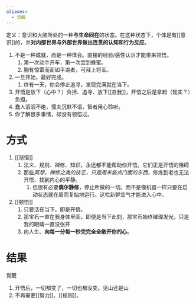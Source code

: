 ```yaml
---
aliases:
  - 觉醒
---
```

定义：意识和大脑所处的一种**与生命同在**的状态。在这种状态下，个体是有[[意识]]的，并**对内部世界与外部世界做出连贯的认知和行为反应**。

1. 不是一种成就，而是一种体会。直接的经验/感性认识才能带来领悟。
	1. 第一次动手开车，第一次尝到蜂蜜。
	2. 胸有惊雷而面如平湖者，可拜上将军。
2. 一旦开始，最好完成。
	1. 终有一天，你会停止追寻，发现完满就在当下。
3. 开悟是放下（心中？）负担、追寻、放下[[自我]]，开悟之后是拿起（现实？）负担。
4. 蠢人滔滔不绝，懦夫沉默不语，智者用心聆听。
5. 你了解很多事情，却没有领悟过。

# 方式
1. [[渐悟]] 
	1. 法义、规则、禅修、知识，永远都不能帮助你开悟。它们正是开悟的阻碍
	2. 那些*冥想，禅修之类的技艺，只是用来装点门面的东西*，修炼到老也无法开悟、找到内心的平静。
		1. 但很有必要**偶尔静修**，停止所做的一切。而不是像机器一样只要在启动状态就在周而复始地运行。这栏新鲜空气才能进入心中。
2. [[顿悟]] 
	1. 只要活在当下。即是开悟。
	2. 那宝石一直在我身体里面，即便是当下此刻，那宝石始终璀璨发光，只是我的眼睛一直没张开
	3. 向人生、**向每一分每一秒完完全全敞开你的心**。
# 结果
觉醒
1. 开悟后，一切都变了，一切也都没变。见山还是山
2. 不再需要[[努力]]、[[规则]]、